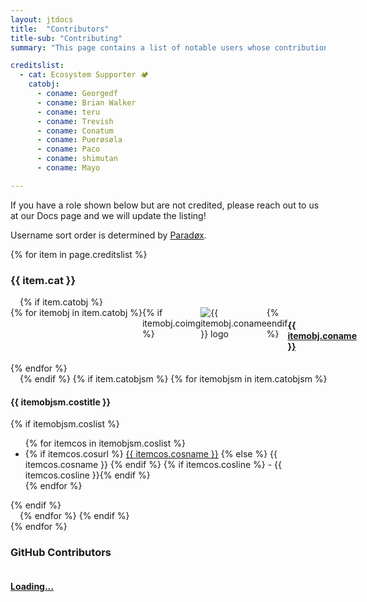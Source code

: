 ```yaml
---
layout: jtdocs
title:  "Contributors"
title-sub: "Contributing"
summary: "This page contains a list of notable users whose contributions have helped make the Wysc experience you know and love possible. The list may not be fully comprehensive."

creditslist:
  - cat: Ecosystem Supporter 🏕
    catobj:
      - coname: Georgedf
      - coname: Brian Walker
      - coname: teru
      - coname: Trevish
      - coname: Conatum
      - coname: Puerøsøla
      - coname: Paco
      - coname: shimutan
      - coname: Mayo

---
```


If you have a role shown below but are not credited, please reach out to us at our Docs page and we will update the listing!

Username sort order is determined by [Paradøx](../../about/legal/credits#parad%C3%B8x-texit).


<style>/* Bootstrap import */
.container-fluid{width:100%;padding-right:15px;padding-left:15px;margin-right:auto;margin-left:auto}.row{display:-ms-flexbox;display:flex;-ms-flex-wrap:wrap;flex-wrap:wrap;margin-right:-15px;margin-left:-15px}.col{-ms-flex-preferred-size:0;flex-basis:0;-ms-flex-positive:1;flex-grow:1;max-width:100%}.col-12{-ms-flex:0 0 100%;flex:0 0 100%;max-width:100%}.media{display:-ms-flexbox;display:flex;-ms-flex-align:start;align-items:flex-start}img.docucreditlogos{max-width:64px}.media-body{-ms-flex:1;flex:1}@media (min-width:768px){.col-md-6{-ms-flex:0 0 50%;flex:0 0 50%;max-width:50%}}
</style>

{% for item in page.creditslist %}
<h3>{{ item.cat }}</h3>
<div class="container-fluid">
{% if item.catobj %}
<div class="row pt-3">
{% for itemobj in item.catobj %}
<div class="col-12 col-md-6">
<div class="media pt-2">
{% if itemobj.coimg %}<img src="{{ itemobj.coimg }}" class="docucreditlogos{% if itemobj.rounded == 'circle' %} rounded-full{% elsif itemobj.rounded == true %} rounded{% endif %}{% if itemobj.bglight == true %} bg-stable-wysc-gray mr-6 ml-2 my-2{% elsif itemobj.bgdark == true %} bg-stable-wysc-dark mr-6 ml-2 my-2{% else %} mr-4 p-2{% endif %}" alt="{{ itemobj.coname }} logo">{% endif %}
<div class="media-body">
<h4 class="mt-0 py-0"><a href="{{ itemobj.courl }}" target="_blank" rel="noopener"
class="text-decoration-none">{{ itemobj.coname }}</a></h4>
</div>
</div>
</div>
{% endfor %}
</div>
{% endif %}
{% if item.catobjsm %}
{% for itemobjsm in item.catobjsm %}
<div class="row pt-3">
<div class="col">
<h4 class="mt-0 mb-2 py-0">{{ itemobjsm.costitle }}</h4>
{% if itemobjsm.coslist %}
<ul>
{% for itemcos in itemobjsm.coslist %}
<li>{% if itemcos.cosurl %}
<a href="{{ itemcos.cosurl }}" target="_blank" rel="noopener"
class="text-decoration-none">{{ itemcos.cosname }}</a>
{% else %}
{{ itemcos.cosname }}
{% endif %}
{% if itemcos.cosline %} - {{ itemcos.cosline }}{% endif %}</li>
{% endfor %}
</ul>
{% endif %}
</div>
</div>
{% endfor %}
{% endif %}
</div>
{% endfor %}

<div></div>

<h3>GitHub Contributors</h3>
<div class="container-fluid">
<div class="row pt-3" id="githubContributors">
<div class="col-12 col-md-6"><div class="media pt-2"><div class="media-body"><h4 class="mt-0 py-0"><a href="/github" target="_blank" rel="noopener" class="text-decoration-none">Loading...</a></h4></div></div></div>
</div>
</div>

<script>
fetch('https://api.github.com/repos/studywysc/wysc/contributors')
  .then(response => response.json())
  .then(data => {
    let contribHtml = document.getElementById("githubContributors")
    let a = ""
    contribHtml.innerHTML = ""
    for (i = 0; i < data.length; i++) {
      a = data[i].login
      if (a.includes("[bot]") == true) {
        console.log("excluded "+a+" for being a bot")
      } else {
        contribHtml.insertAdjacentHTML('beforeend', `<div class="col-12 col-md-6"><div class="media pt-2"><div class="media-body"><h4 class="mt-0 py-0"><a href="/github" target="_blank" rel="noopener" class="text-decoration-none">${a}</a></h4></div></div></div>`)
      }
    }
  });
</script>
